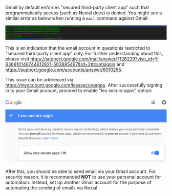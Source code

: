 
Gmail by default enforces "secured third-party client app" such that programmatically access (such as Nexial does) is 
denied.  You might see a similar error as below when running a `mail` command against Gmail:<br/>

![](../image/gmail_02.png)

This is an indication that the email account in questionis restricted to "secured third-party client app" only. For 
further understanding about this, please visit 
<a href="https://support.google.com/mail/answer/7126229?visit_id=1-636610148744612821-503885497&rd=2#cantsignin" class="external-link" target="nexial_link">https://support.google.com/mail/answer/7126229?visit_id=1-636610148744612821-503885497&rd=2#cantsignin</a>
and <a href="https://support.google.com/accounts/answer/6010255" class="external-link" target="nexial_link">https://support.google.com/accounts/answer/6010255</a>.

This issue can be addressed via 
<a href="https://myaccount.google.com/lesssecureapps" class="external-link" target="nexial_link">https://myaccount.google.com/lesssecureapps</a>. 
After successfully signing in to your Gmail account, proceed to enable "les secure apps" option:

![](../image/gmail_03.png)

After this, you should be able to send email via your Gmail account.  For security reason, it is recommended **NOT**
to use your personal account for automation.  Instead, set up another Gmail account for the purpose of automating
the sending of emails via Nexial.

